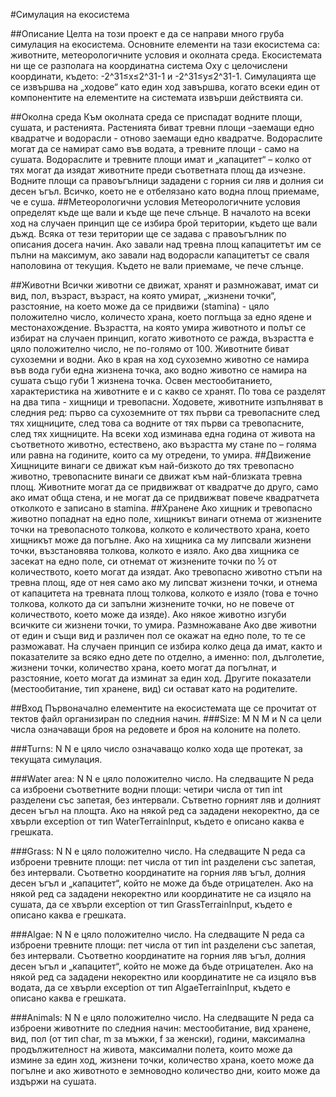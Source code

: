 #Симулация на екосистема

##Описание
Целта на този проект е да се направи много груба симулация на екосистема. Основните елементи на тази екосистема са: животните, метеорологичните условия и околната среда. Екосистемата ни ще се разполага на координатна система Oxy с целочислени координати, където:  -2^31≤x≤2^31-1 и  -2^31≤y≤2^31-1. Симулацията ще се извършва на „ходове“ като един ход завършва, когато всеки един от компонентите на елементите на системата извърши действията си.

##Околна среда
Към околната среда се приспадат водните площи, сушата, и растенията. Растенията биват тревни площи –заемащи едно квадратче и водорасли - отново заемащи едно квадратче. Водораслите могат да се намират само във водата, а тревните площи - само на сушата. Водораслите и тревните площи имат и „капацитет“ – колко от тях могат да изядат животните преди съответната площ да изчезне. Водните площи са правоъгълници зададени с горния си ляв и долния си десен ъгъл. Всичко, което не е отбелязано като водна площ приемаме, че е суша.
##Метеорологични условия
Метеорологичните условия определят къде ще вали и къде ще пече слънце. В началото на всеки ход на случаен принцип ще се избира брой територии, където ще вали дъжд. Всяка от тези територии ще се задава с правоъгълник по описания досега начин. Ако завали над тревна площ капацитетът им се пълни на максимум, ако завали над водорасли капацитетът се сваля наполовина от текущия. Където не вали приемаме, че пече слънце.

##Животни
Всички животни се движат, хранят и размножават, имат си вид, пол, възраст, възраст, на която умират, „жизнени точки“, разстояние, на което може да се придвижи (stamina) - цяло положително число,  количесто храна, което поглъща за едно ядене и местонахождение. Възрастта, на която умира животното и полът се избират на случаен принцип, когато животното се ражда, възрастта е цяло положително число, не по-голямо от 100. Животните биват сухоземни и водни. Ако в края на ход сухоземно животно се намира във вода губи една жизнена точка, ако водно животно се намира на сушата също губи 1 жизнена точка. Освен местообитанието, характеристика на животните е и с какво се хранят. По това се разделят на два типа - хищници и тревопасни. Ходовете, животните изпълняват в следния ред: първо са сухоземните от тях първи са тревопасните след тях хищниците, след това са водните от тях първи са тревопасните, след тях хищниците. На всеки ход изминава една година от живота на съответното животно, естествено, ако възрастта му стане по – голяма или равна на годините, които са му отредени, то умира.
##Движение
Хищниците винаги се движат към най-бизкото до тях тревопасно животно, тревопасните винаги се движат към най-близката тревна площ. Животните могат да се придвижват от квадратче до друго, само ако имат обща стена, и не могат да се придвижват повече квадратчета отколкото е записано в stamina.
##Хранене
Ако хищник и тревопасно животно попаднат на едно поле, хищникът винаги отнема от жизнените точки на тревопасното толкова, колкото е количеството храна, което хищникът може да погълне. Ако на хищника са му липсвали жизнени точки, възстановява толкова, колкото е изяло. Ако два хищника се засекат на едно поле, си отнемат от жизнените точки по ½ от количеството, което могат да изядат. Ако тревопасно животно стъпи на тревна площ, яде от нея само ако му липсват жизнени точки, и отнема от капацитета на тревната площ толкова, колкото е изяло (това е точно толкова, колкото да си запълни жизнените точки, но не повече от количеството, което може да изяде). Ако някое животно изгуби всичките си жизнени точки, то умира. 
Размножаване
Ако две животни от един и същи вид и различен пол се окажат на едно поле, то те се разможават. На случаен принцип се избира колко деца да имат, както и показателите за всяко едно дете по отделно,  а именно: пол, дълголетие, жизнени точки, количество храна, което могат да погълнат, и разстояние, което могат да изминат за един ход. Другите показатели (местообитание, тип хранене, вид) си остават като на родителите.

##Вход
Първоначално елементите на екосистемата ще се прочитат от тектов файл организиран по следния начин.
###Size: M N
M и N са цели числа означаващи броя на редовете и броя на колоните на полето.

###Turns: N
N е цяло число означаващо колко хода ще протекат, за текущата симулация.

###Water area: N
N e цяло положително число. На следващите N реда са изброени съответните водни площи: четири числа от тип int разделени със запетая, без интервали. Сътветно горният ляв и долният десен ъгъл на площта. Ако на някой ред са зададени некоректно, да се хвърли exception от тип WaterTerrainInput, където е описано каква е грешката.

###Grass: N
N e цяло положително число. На следващите N реда са изброени тревните  площи: пет числа от тип int разделени със запетая, без интервали. Съответнo координатите на горния ляв ъгъл, долния десен ъгъл и „капацитет“, който не може да бъде отрицателен. Ако на някой ред са зададени некоректно или координатите не са изцяло на сушата, да се хвърли exception от тип GrassTerrainInput, където е описано каква е грешката.


###Algae: N
N e цяло положително число. На следващите N реда са изброени тревните  площи: пет числа от тип int разделени със запетая, без интервали. Съответно координатите на горния ляв ъгъл, долния десен ъгъл и „капацитет“, който не може да бъде отрицателен. Ако на някой ред са зададени некоректно или координатите не са изцяло във водата, да се хвърли exception от тип AlgaeTerrainInput, където е описано каква е грешката.

###Animals: N
N e цяло положително число. На следващите N реда са изброени животните по следния начин: местообитание, вид хранене, вид, пол (от тип char, m за мъжки, f за женски), години, максимална продължителност на живота, максимални полета, които може да измине за един ход, жизнени точки, количество храна, което може да погълне и ако животното е земноводно количество дни, които може да издържи на сушата.


